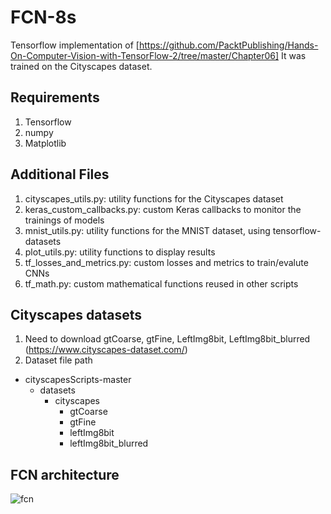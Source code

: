 # FCN-8s
Tensorflow implementation of [https://github.com/PacktPublishing/Hands-On-Computer-Vision-with-TensorFlow-2/tree/master/Chapter06] It was trained on the Cityscapes dataset.

## Requirements
1. Tensorflow
2. numpy
3. Matplotlib

## Additional Files
1. cityscapes_utils.py: utility functions for the Cityscapes dataset 
2. keras_custom_callbacks.py: custom Keras callbacks to monitor the trainings of models 
3. mnist_utils.py: utility functions for the MNIST dataset, using tensorflow-datasets 
4. plot_utils.py: utility functions to display results
5. tf_losses_and_metrics.py: custom losses and metrics to train/evalute CNNs
6. tf_math.py: custom mathematical functions reused in other scripts




## Cityscapes datasets
1. Need to download gtCoarse, gtFine, LeftImg8bit, LeftImg8bit_blurred (https://www.cityscapes-dataset.com/)
2. Dataset file path
* cityscapesScripts-master
  - datasets
    + cityscapes
      - gtCoarse
      - gtFine
      - leftImg8bit
      - leftImg8bit_blurred

## FCN architecture
![fcn](https://user-images.githubusercontent.com/75243173/168417856-6ec62a8f-b9d7-45f2-a3d3-085c41c92efc.png)

